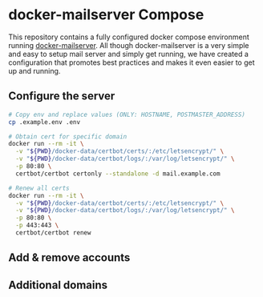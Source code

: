 # docker-mailserver Compose

This repository contains a fully configured docker compose environment running [docker-mailserver](https://github.com/docker-mailserver/docker-mailserver). All though docker-mailserver is a very simple and easy to setup mail server and simply get running, we have created a configuration that promotes best practices and makes it even easier to get up and running.

## Configure the server

``` sh
# Copy env and replace values (ONLY: HOSTNAME, POSTMASTER_ADDRESS)
cp .example.env .env

# Obtain cert for specific domain
docker run --rm -it \
  -v "${PWD}/docker-data/certbot/certs/:/etc/letsencrypt/" \
  -v "${PWD}/docker-data/certbot/logs/:/var/log/letsencrypt/" \
  -p 80:80 \
  certbot/certbot certonly --standalone -d mail.example.com

# Renew all certs
docker run --rm -it \
  -v "${PWD}/docker-data/certbot/certs/:/etc/letsencrypt/" \
  -v "${PWD}/docker-data/certbot/logs/:/var/log/letsencrypt/" \
  -p 80:80 \
  -p 443:443 \
  certbot/certbot renew
```

## Add & remove accounts

## Additional domains
